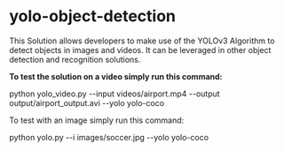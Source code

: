 # yolo-object-detection
This Solution allows developers to make use of the YOLOv3 Algorithm to detect objects in images and videos. It can be leveraged in other object detection and recognition solutions.

**To test the solution on a video simply run this command:**

python yolo_video.py --input videos/airport.mp4 --output output/airport_output.avi --yolo yolo-coco

To test with an image simply run this command:

python yolo.py --i images/soccer.jpg --yolo yolo-coco

